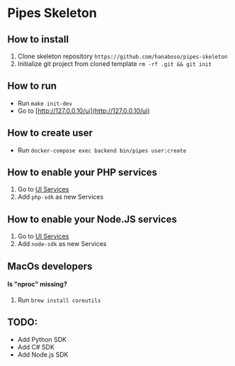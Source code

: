 # Pipes Skeleton

## How to install
1. Clone skeleton repository `https://github.com/hanaboso/pipes-skeleton`
2. Initialize git project from cloned template `rm -rf .git && git init`

## How to run
- Run `make init-dev`
- Go to [http://127.0.0.10/ui](http://127.0.0.10/ui)

## How to create user
- Run `docker-compose exec backend bin/pipes user:create`

## How to enable your PHP services
1. Go to [UI Services](http://127.0.0.10/ui/sdk_implementations)
1. Add `php-sdk` as new Services

## How to enable your Node.JS services
1. Go to [UI Services](http://127.0.0.10/ui/sdk_implementations)
1. Add `node-sdk` as new Services

## MacOs developers

#### Is "nproc" missing?
1. Run `brew install coreutils`

## TODO:
- Add Python SDK
- Add C# SDK
- Add Node.js SDK
